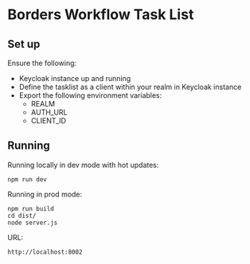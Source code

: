# Borders Workflow Task List

## Set up

Ensure the following:

* Keycloak instance up and running
* Define the tasklist as a client within your realm in Keycloak instance
* Export the following environment variables:
    * REALM
    * AUTH_URL
    * CLIENT_ID 
    

## Running

Running locally in dev mode with hot updates:

```
npm run dev
```    

Running in prod mode:

```
npm run build
cd dist/
node server.js
```

URL:

```
http://localhost:8002
```
